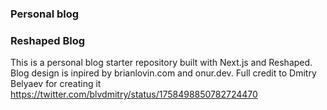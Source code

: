 ### Personal blog

### Reshaped Blog

This is a personal blog starter repository built with Next.js and Reshaped.
Blog design is inpired by brianlovin.com and onur.dev. Full credit to Dmitry Belyaev for creating it https://twitter.com/blvdmitry/status/1758498850782724470
